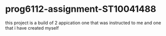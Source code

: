 # prog6112-assignment-ST10041488
this project is a build of 2 appication one  that was instructed to me and one that i have created myself
